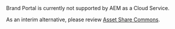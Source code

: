 <div class="unsupported">
Brand Portal is currently not supported by AEM as a Cloud Service.
</div>

As an interim alternative, please review [Asset Share Commons](/apps/demo-utils/instructions/asset-share-commons.html).